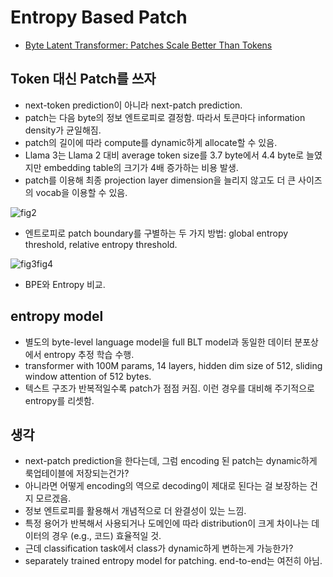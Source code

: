 # Entropy Based Patch 
- [Byte Latent Transformer: Patches Scale Better Than Tokens](https://arxiv.org/pdf/2412.09871)

## Token 대신 Patch를 쓰자
- next-token prediction이 아니라 next-patch prediction.
- patch는 다음 byte의 정보 엔트로피로 결정함. 따라서 토큰마다 information density가 균일해짐.
- patch의 길이에 따라 compute를 dynamic하게 allocate할 수 있음.
- Llama 3는 Llama 2 대비 average token size를 3.7 byte에서 4.4 byte로 늘였지만 embedding table의 크기가 4배 증가하는 비용 발생.
- patch를 이용해 최종 projection layer dimension을 늘리지 않고도 더 큰 사이즈의 vocab을 이용할 수 있음.

![fig2](https://github.com/user-attachments/assets/018fbfbc-62eb-438e-a1e1-36219e16d5c0)
- 엔트로피로 patch boundary를 구별하는 두 가지 방법: global entropy threshold, relative entropy threshold.

![fig3fig4](https://github.com/user-attachments/assets/051d8be8-803e-4092-bd0d-4f00ed166092)
- BPE와 Entropy 비교.

## entropy model
- 별도의 byte-level language model을 full BLT model과 동일한 데이터 분포상에서 entropy 추정 학습 수행.
- transformer with 100M params, 14 layers, hidden dim size of 512, sliding window attention of 512 bytes.
- 텍스트 구조가 반복적일수록 patch가 점점 커짐. 이런 경우를 대비해 주기적으로 entropy를 리셋함.

## 생각
- next-patch prediction을 한다는데, 그럼 encoding 된 patch는 dynamic하게 룩업테이블에 저장되는건가?
- 아니라면 어떻게 encoding의 역으로 decoding이 제대로 된다는 걸 보장하는 건지 모르겠음.
- 정보 엔트로피를 활용해서 개념적으로 더 완결성이 있는 느낌.
- 특정 용어가 반복해서 사용되거나 도메인에 따라 distribution이 크게 차이나는 데이터의 경우 (e.g., 코드) 효율적일 것.
- 근데 classification task에서 class가 dynamic하게 변하는게 가능한가?
- separately trained entropy model for patching. end-to-end는 여전히 아님.
